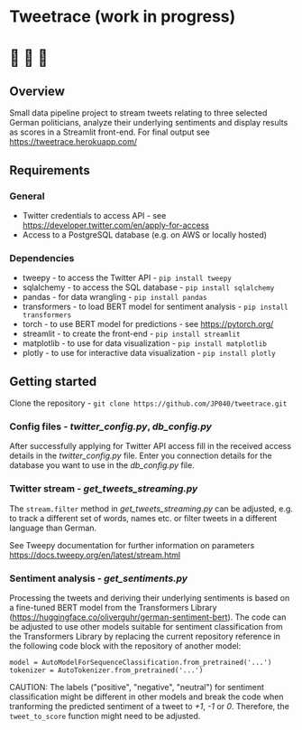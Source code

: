 # Tweetrace (work in progress)
# 🏁 🏁 🏁
## Overview
Small data pipeline project to stream tweets relating to three selected German politicians, analyze their underlying sentiments and display results as scores in a Streamlit front-end. For final output see https://tweetrace.herokuapp.com/

## Requirements
### General
- Twitter credentials to access API - see https://developer.twitter.com/en/apply-for-access
- Access to a PostgreSQL database (e.g. on AWS or locally hosted)
### Dependencies
- tweepy - to access the Twitter API - `pip install tweepy`
- sqlalchemy - to access the SQL database - `pip install sqlalchemy`
- pandas - for data wrangling - `pip install pandas`
- transformers - to load BERT model for sentiment analysis - `pip install transformers`
- torch - to use BERT model for predictions - see https://pytorch.org/ 
- streamlit - to create the front-end - `pip install streamlit`
- matplotlib - to use for data visualization - `pip install matplotlib`
- plotly - to use for interactive data visualization - `pip install plotly`

## Getting started
Clone the repository - `git clone https://github.com/JP040/tweetrace.git`

### Config files - *twitter_config.py*, *db_config.py*
After successfully applying for Twitter API access fill in the received access details in the *twitter_config.py* file.
Enter you connection details for the database you want to use in the *db_config.py* file.

### Twitter stream - *get_tweets_streaming.py*
The `stream.filter` method in *get_tweets_streaming.py* can be adjusted, e.g. to track a different set of words, names etc. or filter tweets in a different language than German. 

See Tweepy documentation for further information on parameters https://docs.tweepy.org/en/latest/stream.html

### Sentiment analysis - *get_sentiments.py*
Processing the tweets and deriving their underlying sentiments is based on a fine-tuned BERT model from the Transformers Library (https://huggingface.co/oliverguhr/german-sentiment-bert). The code can be adjusted to use other models suitable for sentiment classification from the Transformers Library by replacing the current repository reference in the following code block with the repository of another model:
    
    model = AutoModelForSequenceClassification.from_pretrained('...')
    tokenizer = AutoTokenizer.from_pretrained('...')
    
CAUTION: The labels ("positive", "negative", "neutral") for sentiment classification might be different in other models and break the code when tranforming the predicted sentiment of a tweet to *+1*, *-1* or *0*. Therefore, the `tweet_to_score` function might need to be adjusted.
